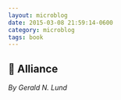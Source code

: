 ```yaml
---
layout: microblog
date: 2015-03-08 21:59:14-0600
category: microblog
tags: book
---
```

## 📖 Alliance
*By Gerald N. Lund*
